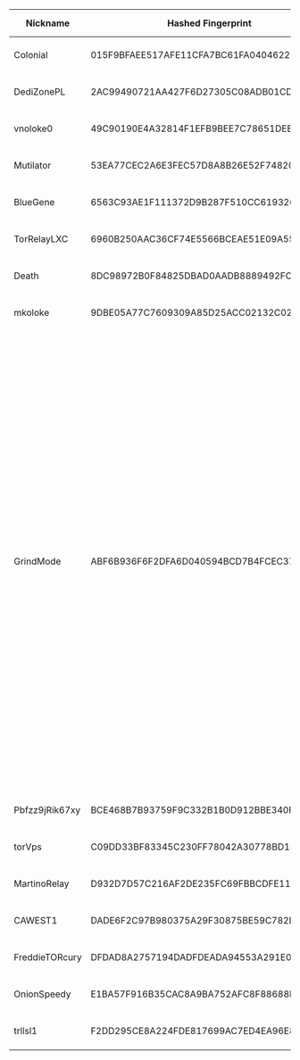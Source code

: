 | Nickname |  Hashed Fingerprint	| Or Addresses | Contact | Running | Flags | Last Seen | First Seen | Last Restarted | Advertised Bandwidth | Platform | Version | Version Status | Recommended Version | Verified hostnames | Exit policy |
|---|---|---|---|---|---|---|---|---|---|---|---|---|---|---|---|
|Colonial | 015F9BFAEE517AFE11CFA7BC61FA04046229E614 | ["91.107.214.33:443","[2a01:4f8:c014:b702::1]:443"] | Colonial@proton.me | true | Running, V2Dir, Valid | 2025-10-14 19:00:00 | 2025-10-14 10:00:00 | 2025-10-14 09:47:44 | 0 | Tor 0.4.8.19 on Linux | 0.4.8.19 | recommended | true | ["static.33.214.107.91.clients.your-server.de"] | ["reject *:*"]|
|DediZonePL | 2AC99490721AA427F6D27305C08ADB01CDADA325 | ["51.38.152.172:444","[2001:41d0:602:2557::172]:444"] | tor@dedi.zone | true | Running, V2Dir, Valid | 2025-10-14 19:00:00 | 2025-10-14 19:00:00 | 2025-10-14 18:47:52 | 0 | Tor 0.4.8.16 on Linux | 0.4.8.16 | recommended | true | ["ip172.ip-51-38-152.eu"] | ["reject *:*"]|
|vnoloke0 | 49C90190E4A32814F1EFB9BEE7C78651DEEADA82 | ["36.50.135.176:9008"] | olokerunningtor aT protonmail dot com | true | Running, V2Dir, Valid | 2025-10-14 19:00:00 | 2025-10-14 18:00:00 | 2025-10-14 17:47:12 | 0 | Tor 0.4.8.19 on Linux | 0.4.8.19 | recommended | true | N/A | ["reject *:*"]|
|Mutilator | 53EA77CEC2A6E3FEC57D8A8B26E52F74820A98AD | ["91.98.192.38:443","[2a01:4f8:1c1a:e55d::1]:443"] | Mutilator@proton.me | true | Running, V2Dir, Valid | 2025-10-14 19:00:00 | 2025-10-14 12:00:00 | 2025-10-14 11:10:07 | 0 | Tor 0.4.8.19 on Linux | 0.4.8.19 | recommended | true | ["static.38.192.98.91.clients.your-server.de"] | ["reject *:*"]|
|BlueGene | 6563C93AE1F111372D9B287F510CC619326907A5 | ["93.160.17.86:9025"] | N/A | true | Running, V2Dir, Valid | 2025-10-14 19:00:00 | 2025-10-14 07:00:00 | 2025-10-14 06:13:10 | 0 | Tor 0.4.8.16 on Linux | 0.4.8.16 | recommended | true | ["93-160-17-86-cable.dk.customer.tdc.net"] | ["reject *:*"]|
|TorRelayLXC | 6960B250AAC36CF74E5566BCEAE51E09A5589C7E | ["84.107.45.118:9001"] | admin@example.com | true | Running, V2Dir, Valid | 2025-10-14 19:00:00 | 2025-10-14 12:00:00 | 2025-10-14 10:56:49 | 0 | Tor 0.4.8.19 on Linux | 0.4.8.19 | recommended | true | ["84-107-45-118.cable.dynamic.v4.ziggo.nl"] | ["reject *:*"]|
|Death | 8DC98972B0F84825DBAD0AADB8889492FCE1F286 | ["15.204.199.12:47474"] | nobody | true | Running, Valid | 2025-10-14 19:00:00 | 2025-10-14 19:00:00 | 2025-10-14 18:12:51 | 0 | Tor 0.4.8.16 on Linux | 0.4.8.16 | recommended | true | ["exitz.org"] | ["reject *:*"]|
|mkoloke | 9DBE05A77C7609309A85D25ACC02132C02B26BF7 | ["38.99.95.12:9003"] | olokerunningtor aT protonmail dot com | true | Running, V2Dir, Valid | 2025-10-14 19:00:00 | 2025-10-14 18:00:00 | 2025-10-14 17:47:08 | 0 | Tor 0.4.8.19 on Linux | 0.4.8.19 | recommended | true | N/A | ["reject *:*"]|
|GrindMode | ABF6B936F6F2DFA6D040594BCD7B4FCEC37D59CD | ["37.221.93.88:9001","[2a0e:97c0:3e3:1bb::3]:9001"] | noc@exitnocap.xyz | true | BadExit, Exit, Running, V2Dir, Valid | 2025-10-14 19:00:00 | 2025-10-14 08:00:00 | 2025-10-14 07:20:05 | 0 | Tor 0.4.8.19 on Linux | 0.4.8.19 | recommended | true | N/A | ["reject 0.0.0.0/8:*","reject 169.254.0.0/16:*","reject 127.0.0.0/8:*","reject 192.168.0.0/16:*","reject 10.0.0.0/8:*","reject 172.16.0.0/12:*","reject 37.221.93.88:*","accept *:43","accept *:53","accept *:79-81","accept *:88","accept *:194","accept *:389","accept *:443","accept *:531","accept *:543-544","accept *:563","accept *:636","accept *:749","accept *:873","accept *:989-995","accept *:1194","accept *:1723","accept *:2083","accept *:2086-2087","accept *:4321","accept *:5222-5223","accept *:5228","accept *:5900","accept *:5984","accept *:6660-6669","accept *:6679","accept *:6697","accept *:6984","accept *:8008","accept *:8080","accept *:8332-8333","accept *:8443","accept *:8888","accept *:11371","reject *:*"]|
|Pbfzz9jRik67xy | BCE468B7B93759F9C332B1B0D912BBE340FF740E | ["24.126.65.46:9010"] | N/A | true | Running, V2Dir, Valid | 2025-10-14 19:00:00 | 2025-10-14 14:00:00 | 2025-10-14 13:31:17 | 0 | Tor 0.4.8.18 on Linux | 0.4.8.18 | recommended | true | N/A | ["reject *:*"]|
|torVps | C09DD33BF83345C230FF78042A30778BD182609C | ["192.3.211.108:9001"] | anon-maca@proton.me | false | Running, V2Dir, Valid | 2025-10-14 18:00:00 | 2025-10-14 18:00:00 | 2025-10-14 17:38:40 | 0 | Tor 0.4.8.17 on Linux | 0.4.8.17 | recommended | true | N/A | ["reject *:*"]|
|MartinoRelay | D932D7D57C216AF2DE235FC69FBBCDFE116F56B9 | ["57.129.74.228:9001","[2001:41d0:701:1100::1d8b]:9001"] | MartinoRelay operator <kaelnahar@protonmail.com> | true | Running, V2Dir, Valid | 2025-10-14 19:00:00 | 2025-10-14 07:00:00 | 2025-10-14 08:18:55 | 0 | Tor 0.4.8.19 on Linux | 0.4.8.19 | recommended | true | ["vps-33e83e71.vps.ovh.net"] | ["reject *:*"]|
|CAWEST1 | DADE6F2C97B980375A29F30875BE59C782D69379 | ["68.148.100.11:9001","[2604:3d08:3:1:e981:694b:23ef:52a3]:9001"] | 0xFFFFFFFF tor.alto002@passmail.net | false | Running, Valid | 2025-10-14 02:00:00 | 2025-10-14 00:00:00 | 2025-10-14 00:20:26 | 777142 | Tor 0.4.8.17 on Linux | 0.4.8.17 | recommended | true | ["S0106ecf4bbe7540e.ed.shawcable.net"] | ["reject *:*"]|
|FreddieTORcury | DFDAD8A2757194DADFDEADA94553A291E01338CD | ["174.91.123.17:9001"] | Don't Be So Fuckin' Nosey! | true | Running, V2Dir, Valid | 2025-10-14 19:00:00 | 2025-10-14 00:00:00 | 2025-10-14 10:46:53 | 0 | Tor 0.4.8.16 on Linux | 0.4.8.16 | recommended | true | ["bras-base-clwdon2201w-grc-47-174-91-123-17.dsl.bell.ca"] | ["reject *:*"]|
|OnionSpeedy | E1BA57F916B35CAC8A9BA752AFC8F88688F45B5E | ["91.98.21.67:9001"] | 0x47C256AB9AEEFFE9 c_e_p_r(at)inbox(dot)lv | true | Running, V2Dir, Valid | 2025-10-14 19:00:00 | 2025-10-14 17:00:00 | 2025-10-14 16:45:52 | 10485760 | Tor 0.4.8.19 on Linux | 0.4.8.19 | recommended | true | ["smtp.exitnocap.xyz"] | ["reject *:*"]|
|trllsl1 | F2DD295CE8A224FDE817699AC7ED4EA96E89B485 | ["118.67.199.176:5443"] | trllsl1 at rl dot com | true | Running, V2Dir, Valid | 2025-10-14 19:00:00 | 2025-10-14 15:00:00 | 2025-10-14 14:28:07 | 0 | Tor 0.4.8.19 on Linux | 0.4.8.19 | recommended | true | N/A | ["reject *:*"]|
